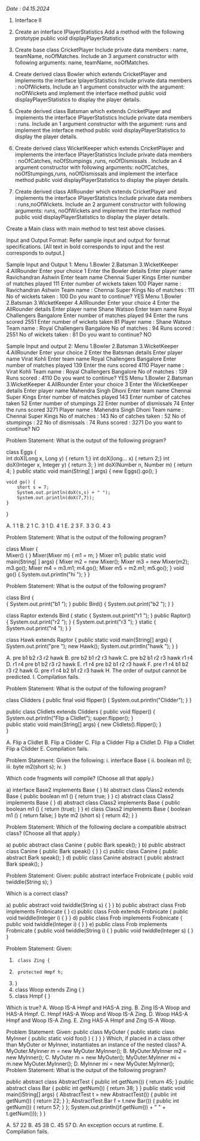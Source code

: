 
*Date : 04.15.2024*

01.	Interface II
1. Create an interface IPlayerStatistics
Add a method with the following prototype
public void displayPlayerStatistics

2. Create base class CricketPlayer
Include private data members : name, teamName, noOfMatches.
Include an 3 argument constructor with following arguments:  name, teamName, noOfMatches.
  
3. Create derived class Bowler  which extends  CricketPlayer and implements the interface  IplayerStatistics
Include private data members :  noOfWickets.
Include an 1 argument constructor with the argument:  noOfWickets and implement the interface method public void displayPlayerStatistics to display the player details.
  
4. Create derived  class Batsman  which extends  CricketPlayer and implements the interface  IPlayerStatistics
  Include private data members : runs.
  Include an 1 argument constructor with the argument: runs  and implement the interface method public void displayPlayerStatistics to display the player details.
  
5. Create derived class WicketKeeper  which extends  CricketPlayer and implements the interface  IPlayerStatistics
  Include private data members : noOfCatches, noOfStumpings ,runs,    noOfDismissals .
  Include an 4 argument constructor with following arguments:  noOfCatches, noOfStumpings,runs, noOfDismissals and implement the interface method public void displayPlayerStatistics to display the player details.
  
6. Create derived class AllRounder  which extends  CricketPlayer and implements the interface  IPlayerStatistics
  Include private data members : runs,noOfWickets.
  Include an 2 argument constructor with following arguments:  runs, noOfWickets  and implement the interface method public void displayPlayerStatistics to display the player details.
  
Create a Main class with main method to test test above classes. 
  
Input and Output Format:
Refer sample input and output for format specifications.
[All text in bold corresponds to input and the rest corresponds to output.]
  
Sample Input and Output 1:
Menu
1.Bowler
2.Batsman
3.WicketKeeper
4.AllRounder
Enter your choice
1
Enter the Bowler details
Enter player name
Ravichandran Ashwin
Enter team name
Chennai Super Kings
Enter number of matches played
111
Enter number of wickets taken
100
Player name : Ravichandran Ashwin
Team name : Chennai Super Kings
No of matches : 111
No of wickets taken : 100
Do you want to continue?
YES
Menu
1.Bowler
2.Batsman
3.WicketKeeper
4.AllRounder
Enter your choice
4
Enter the AllRounder details
Enter player name
Shane Watson
Enter team name
Royal Challengers Bangalore
Enter number of matches played
94
Enter the runs scored
2551
Enter number of wickets taken
81
Player name : Shane Watson
Team name : Royal Challengers Bangalore
No of matches : 94
Runs scored : 2551
No of wickets taken : 81
Do you want to continue?
NO
  
Sample Input and output 2:
Menu
1.Bowler
2.Batsman
3.WicketKeeper
4.AllRounder
Enter your choice
2
Enter the Batsman details
Enter player name
Virat Kohli
Enter team name
Royal Challengers Bangalore
Enter number of matches played
139
Enter the runs scored
4110
Player name : Virat Kohli
Team name : Royal Challengers Bangalore
No of matches : 139
Runs scored : 4110
Do you want to continue?
YES
Menu
1.Bowler
2.Batsman
3.WicketKeeper
4.AllRounder
Enter your choice
3
Enter the WicketKeeper details
Enter player name
Mahendra Singh Dhoni
Enter team name
Chennai Super Kings
Enter number of matches played
143
Enter number of catches taken
52
Enter number of stumpings
22
Enter number of dismissals
74
Enter the runs scored
3271
Player name : Mahendra Singh Dhoni
Team name : Chennai Super Kings
No of matches : 143
No of catches taken : 52
No of stumpings : 22
No of dismissals : 74
Runs scored : 3271
Do you want to continue?
NO
  


Problem Statement:
What is the output of the following program?
  
class Eggs {    
    int doX(Long x, Long y) { return 1;}
    int doX(long... x) { return 2;}
    int doX(Integer x, Integer y) { return 3; }
    int doX(Number n, Number m) { return 4; }
    public static void main(String[ ] args) {
        new Eggs().go();
    }
  
    void go() {
        short s = 7;
        System.out.println(doX(s,s) + " ");
        System.out.println(doX(7,7));
    }
}
  
A.           1  1 
B.           2  1 
C.           3  1 
D.          4  1 
E.           2  3 
F.           3  3 
G.          4  3 
  
Problem Statement:
What is the output of the following program?
  
class Mixer {    
    Mixer() { }
    Mixer(Mixer m) { m1 = m; }
    Mixer m1;
    public static void main(String[ ] args) {
        Mixer m2 = new Mixer();
        Mixer m3 = new Mixer(m2);
        m3.go();
        Mixer m4 = m3.m1;
        m4.go();
        Mixer m5 = m2.m1;
        m5.go();
    }
    void go() {
        System.out.println("hi ");
    }
}
  
  
  
Problem Statement:
What is the output of the following program?
  
class Bird {    
    { System.out.print("b1 "); }
    public Bird() {
        System.out.print("b2 ");
    }
}
  
class Raptor extends Bird {
    static { System.out.print("r1 "); }
    public Raptor() {
        System.out.print("r2 ");
    }
    { System.out.print("r3 "); }
    static { System.out.print("r4 "); }
}
  
class Hawk extends Raptor {
    public static void main(String[] args) {
        System.out.print("pre ");
        new Hawk();
        System.out.println("hawk ");
    }
}
  
A.           pre b1 b2 r3 r2 hawk 
B.           pre b2 b1 r2 r3 hawk 
C.           pre b2 b1 r2 r3 hawk r1 r4 
D.          r1 r4 pre b1 b2 r3 r2 hawk 
E.           r1 r4 pre b2 b1 r2 r3 hawk 
F.           pre r1 r4 b1 b2 r3 r2 hawk 
G.          pre r1 r4 b2 b1 r2 r3 hawk 
H.          The order of output cannot be predicted. 
I.            Compilation fails. 
  
  
  
Problem Statement:
What is the output of the following program?
  
class Clidders {
    public final void flipper() {
        System.out.println("Clidder");
    }
}
  
public class Clidlets  extends Clidders {
    public void flipper() {
        System.out.println("Flip a Clidlet");
        super.flipper();
    }    
    public static void main(String[] args) {
        new Clidlets().flipper();
    }    
}
  
A.           Flip a Clidlet 
B.           Flip  a Clidder 
C.           Flip a Clidder 
Flip a Clidlet
D.          Flip a Clidlet 
Flip a Clidder
E.           Compilation fails. 
  
  
Problem Statement:
Given the following:
  i.     interface Base {
ii.         boolean m1 ();
iii.         byte m2(short s);
iv.     }
  
Which code fragments will compile? (Choose all that apply.)
  
a)  interface Base2 implements Base { }
b)  abstract class Class2 extends Base {
    public boolean m1 ()  { return true; }  }
c)  abstract class Class2 implements Base { }
d)  abstract class Class2 implements Base {
   public boolean m1 () { return (true); }  }
e)  class Class2 implements Base {
  boolean m1 () { return false; }
  byte m2 (short s) { return 42; } }
  
  
Problem Statement:
Which of the following declare a compatible abstract class? (Choose all that apply.)
  
a)  public abstract class Canine { public Bark speak(); }
b)  public abstract class Canine { public Bark speak() { } }
c)  public class Canine { public abstract Bark speak(); }
d)  public class Canine abstract { public abstract Bark speak(); }
  
  
  
Problem Statement:
Given:
public abstract interface Frobnicate { public void twiddle(String s); }
  
Which is a correct class?
  
a)  public abstract void twiddle(String s) { }
}
b)  public abstract class Frob implements Frobnicate { }
c)  public class Frob extends Frobnicate {
              public void twiddle(Integer i) { }
}
d)  public class Frob implements Frobnicate {
            public void twiddle(Integer i) { }
}
e)  public class Frob implements Frobnicate {
             public void twiddle(String i) { }
             public void twiddle(Integer s) { }
}
  
  
Problem Statement:
Given:
1.      class Zing {
2.      protected Hmpf h;
3. }
4. class Woop extends Zing {  }
5. class Hmpf { }
  
Which is true?
A.     Woop IS-A Hmpf and HAS-A zing.
B.     Zing IS-A Woop and HAS-A Hmpf.
C.     Hmpf HAS-A Woop and Woop IS-A Zing.
D.    Woop HAS-A Hmpf and Woop IS-A Zing.
E.     Zing HAS-A Hmpf and Zing IS-A Woop.
  
  
Problem Statement:
Given:
            public class MyOuter {
         public static class MyInner { 
                    public static void foo() ) { } 
                }
           }
Which, if placed in a class other than MyOuter or MyInner, instantiates an instance of the nested class?
A.           MyOuter.MyInner m = new MyOuter.MyInner(); 
B.           MyOuter.MyInner m2 = new MyInner(); 
C.           MyOuter m = new MyOuter(); 
MyOuter.MyInner mi = m.new MyOuter.MyInner();
D.          MyInner mi = new MyOuter.MyInner(); 
Problem Statement:
What is the output of the following program?
  
public abstract class AbstractTest {
    public int getNum()) {
        return 45;
    }
    public abstract class Bar {
        public int getNum()) {
            return 38;
        }
   }
    public static void main()String[] args) {
        AbstractTest t = new AbstractTest()) {
            public int getNum()) {
                return 22;
            }
        };
        AbstractTest.Bar f = t.new Bar()) {
            public int getNum()) {
                return 57;
            }
        };
        System.out.println()f.getNum()) + " " + t.getNum()));
    }
}
  
A.           57  22 
B.           45  38 
C.           45  57 
D.          An exception occurs at runtime. 
E.           Compilation fails. 


